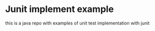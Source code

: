 # Junit implement example 

this is a java repo with examples of unit test implementation with junit
